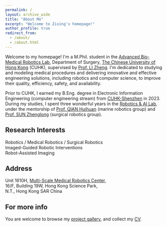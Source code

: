 ```yaml
---
permalink: /
layout: archive_wide
title: "About Me"
excerpt: "Welcome to Zixing's homepage!"
author_profile: true
redirect_from: 
  - /about/
  - /about.html
---
```


Welcome to my homepage! I'm a M.Phil. student in the [Advanced Bio-Medical Robotics Lab](https://research.surgery.cuhk.edu.hk/lizhengrobotics/), Department of Surgery, [The Chinese University of Hong Kong](https://www.cuhk.edu.hk/english/index.html) (CUHK), supervised by [Prof. LI Zheng](https://www.surgery.cuhk.edu.hk/profile.asp?alias=zli). I'm dedicated to studying and modeling medical procedures and delivering innovative and effective engineering solutions, including robotics and computer science, to improve their quality, efficiency, safety, and availability.

Prior to CUHK, I earned my B.Eng. degree in Electronic Information Engineering (computer engineering stream) from [CUHK-Shenzhen](https://www.cuhk.edu.cn/en) in 2023. During my studies, I spent three wonderful years in the [Robotics & AI Lab](https://rail.cuhk.edu.cn/), under the mentorship of [Prof. QIAN Huihuan](https://sse.cuhk.edu.cn/en/faculty/qianhuihuan) (marine robotics group) and [Prof. SUN Zhenglong](https://sse.cuhk.edu.cn/en/faculty/sunzhenglong) (surgical robotics group).


## Research Interests
Robotics / Medical Robotics / Surgical Robotics<br/>
Imaged-Guided Robotic Interventions<br/>
Robot-Assisted Imaging

## Address
Unit 1610H, [Multi-Scale Medical Robotics Center](https://www.mrc-cuhk.com/),<br/>16/F, Building 19W, Hong Kong Science Park,<br/>N.T., Hong Kong SAR China


## For more info
You are welcome to browse my [project gallery](/projects/), and collect my [CV](/cv/).
